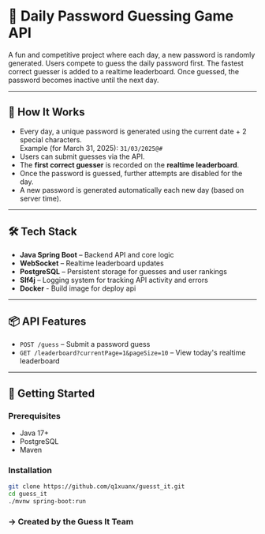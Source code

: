 # 🔐 Daily Password Guessing Game API

A fun and competitive project where each day, a new password is randomly generated. Users compete to guess the daily password first. The fastest correct guesser is added to a realtime leaderboard. Once guessed, the password becomes inactive until the next day.

---

## 🧠 How It Works

- Every day, a unique password is generated using the current date + 2 special characters.  
  Example (for March 31, 2025): `31/03/2025@#`
- Users can submit guesses via the API.
- The **first correct guesser** is recorded on the **realtime leaderboard**.
- Once the password is guessed, further attempts are disabled for the day.
- A new password is generated automatically each new day (based on server time).

---

## 🛠️ Tech Stack

- **Java Spring Boot** – Backend API and core logic
- **WebSocket** – Realtime leaderboard updates
- **PostgreSQL** – Persistent storage for guesses and user rankings
- **Slf4j** – Logging system for tracking API activity and errors
- **Docker** - Build image for deploy api
---

## 📦 API Features

- `POST /guess` – Submit a password guess
- `GET /leaderboard?currentPage=1&pageSize=10` – View today's realtime leaderboard
---

## 🚀 Getting Started

### Prerequisites

- Java 17+
- PostgreSQL
- Maven

### Installation

```bash
git clone https://github.com/q1xuanx/guesst_it.git
cd guess_it
./mvnw spring-boot:run
``` 
### -> Created by the Guess It Team 
